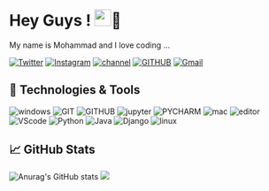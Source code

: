 # Hey Guys ! <img src="https://raw.githubusercontent.com/MartinHeinz/MartinHeinz/master/wave.gif"  width="30px">👼
My name is Mohammad and I love coding ...

[![Twitter](https://img.shields.io/badge/Twitter-%231DA1F2.svg?style=for-the-badge&logo=Twitter&logoColor=white)](https://twitter.com/msthrax)
[![Instagram](https://img.shields.io/badge/Instagram-%23E4405F.svg?style=for-the-badge&logo=Instagram&logoColor=white)](https://instagram.com/msthrax)
[![channel](https://img.shields.io/badge/Channel-2CA5E0?style=for-the-badge&logo=telegram&logoColor=white)](https://t.me/msthrax)
[![GITHUB](https://img.shields.io/badge/github-%23121011.svg?style=for-the-badge&logo=github&logoColor=black&color=white)](https://github.com/msthrax)
[![Gmail](https://img.shields.io/badge/-Gmail-c14438?style=for-the-badge&logo=Gmail&logoColor=white)](mailto:mo.sayadi@gmail.com)

## 🔧 Technologies & Tools
![windows](https://img.shields.io/badge/Windows-0078D6?style=for-the-badge&logo=windows&logoColor=white)
![GIT](https://img.shields.io/badge/git-%23F05033.svg?style=for-the-badge&logo=git&logoColor=white)
![GITHUB](https://img.shields.io/badge/github-%23121011.svg?style=for-the-badge&logo=github&logoColor=white)
![jupyter](https://img.shields.io/badge/Jupyter-%23F37626.svg?style=for-the-badge&logo=Jupyter&logoColor=white)
![PYCHARM](https://img.shields.io/badge/pycharm-143?style=for-the-badge&logo=pycharm&logoColor=black&color=black&labelColor=green)
![mac](https://img.shields.io/badge/macos-FCC624?style=for-the-badge&logo=macos&logoColor=white&labelColor=black&color=black)
![editor](https://img.shields.io/badge/IntelliJIDEA-000000.svg?style=for-the-badge&logo=intellij-idea&logoColor=blue)
![VScode](https://img.shields.io/badge/VisualStudioCode-0078d7.svg?style=for-the-badge&logo=visual-studio-code&logoColor=white)
![Python](https://img.shields.io/badge/python-%2314354C.svg?style=for-the-badge&logo=python&logoColor=white)
![Java](https://img.shields.io/badge/java-%23ED8B00.svg?style=for-the-badge&logo=java&logoColor=white)
![Django](https://img.shields.io/badge/django-%23092E20.svg?style=for-the-badge&logo=django&logoColor=white)
![linux](https://img.shields.io/badge/Linux-FCC624?style=for-the-badge&logo=linux&logoColor=black)

##  &#x1f4c8; GitHub Stats
![Anurag's GitHub stats](https://github-readme-stats.vercel.app/api?username=msthrax&show_icons=true&theme=tokyonight)
![](https://activity-graph.herokuapp.com/graph?username=msthrax&theme=react-dark&area=true)



<!--
**msthrax/msthraxology** is a ✨ _special_ ✨ repository because its `README.md` (this file) appears on your GitHub profile.

Here are some ideas to get you started:

- 🔭 I’m currently working on ...
- 🌱 I’m currently learning ...
- 👯 I’m looking to collaborate on ...
- 🤔 I’m looking for help with ...
- 💬 Ask me about ...
- 📫 How to reach me: ...
- 😄 Pronouns: ...
- ⚡ Fun fact: ...
-->
